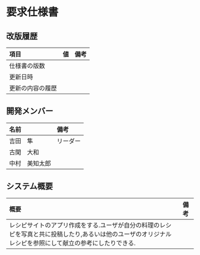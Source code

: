 # 要求仕様書

## 改版履歴

|項目|値|備考|
|:--|:--|:--|
|仕様書の版数|||
|更新日時|||
|更新の内容の履歴|||


## 開発メンバー
|名前|備考|
|:--|:--|
|吉田　隼|リーダー|
|古閑　大和||
|中村　美知太郎||

## システム概要
|概要|備考|
|:--|:--|
|レシピサイトのアプリ作成をする.ユーザが自分の料理のレシピを写真と共に投稿したり,あるいは他のユーザのオリジナルレシピを参照にして献立の参考にしたりできる.||


